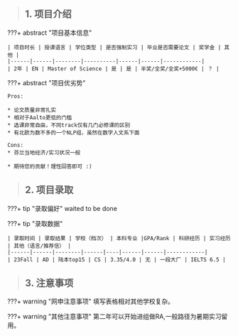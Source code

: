 > ## **1. 项目介绍**

???+ abstract "项目基本信息" 

    | 项目时长 | 授课语言 | 学位类型 | 是否强制实习 | 毕业是否需要论文 | 奖学金 | 其他 |
    |------|------|--------|----------|------|------|------------|
    | 2年 | EN | Master of Science | 是 | 是 | 半奖/全奖/全奖+5000€ | ？ |

???+ abstract "项目优劣势" 

    Pros:
    
    * 论文质量非常扎实
    * 相对于Aalto更低的门槛
    * 选课非常自由，不同track仅有几门必修课的区别
    * 有北欧为数不多的一个NLP组，虽然在数字人文系下面
    
    Cons:
    * 芬兰当地经济/实习状况一般

    * 期待您的贡献！理性回答即可 :)

> ## **2. 项目录取**

???+ tip "录取偏好"
    waited to be done

???+ tip "录取数据"

    | 录取时间 | 录取结果 | 学校（档次） | 本科专业 |GPA/Rank | 科研经历 | 实习经历 | 其他（语言/推荐信） |
    |------|------|--------|------|----|------|------|------------|
    | 23Fall | AD | 陆本top15 | CS | 3.35/4.0 | 无 | 一段大厂 | IELTS 6.5 |


> ## **3. 注意事项**

???+ warning "网申注意事项"
    填写表格相对其他学校复杂。

???+ warning "其他注意事项"
   第二年可以开始进组做RA,一般路径为暑期实习留用。

